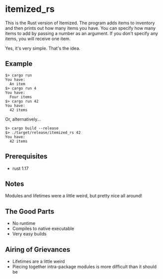 # itemized_rs

This is the Rust version of Itemized. The program adds items to inventory and then prints out how many items you have. You can specify how many items to add by passing a number as an argument. If you don't specify any items, you will receive one item. 

Yes, it's very simple. That's the idea.

## Example

```
$> cargo run
You have:
  An item
$> cargo run 4
You have:
  Four items
$> cargo run 42
You have: 
  42 items
```

Or, alternatively...

```
$> cargo build --release
$> ./target/release/itemized_rs 42
You have:
  42 items
```

## Prerequisites
- rust 1.17

## Notes
Modules and lifetimes were a little weird, but pretty nice all around!
 
## The Good Parts
- No runtime
- Compiles to native executable
- Very easy builds

## Airing of Grievances
- Lifetimes are a little weird
- Piecing together intra-package modules is more difficult than it should be
